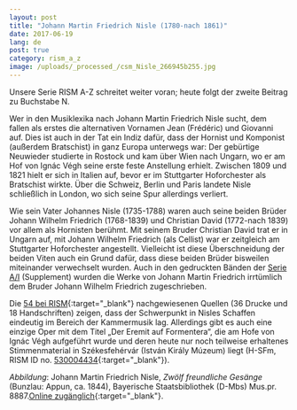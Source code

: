 ```yaml
---
layout: post
title: "Johann Martin Friedrich Nisle (1780-nach 1861)"
date: 2017-06-19
lang: de
post: true
category: rism_a_z
image: /uploads/_processed_/csm_Nisle_266945b255.jpg
---
```



Unsere Serie RISM A-Z schreitet weiter voran; heute folgt der zweite Beitrag zu Buchstabe N.

Wer in den Musiklexika nach Johann Martin Friedrich Nisle sucht, dem fallen als erstes die alternativen Vornamen Jean (Frédéric) und Giovanni auf. Dies ist auch in der Tat ein Indiz dafür, dass der Hornist und Komponist (außerdem Bratschist) in ganz Europa unterwegs war: Der gebürtige Neuwieder studierte in Rostock und kam über Wien nach Ungarn, wo er am Hof von Ignác Végh seine erste feste Anstellung erhielt. Zwischen 1809 und 1821 hielt er sich in Italien auf, bevor er im Stuttgarter Hoforchester als Bratschist wirkte. Über die Schweiz, Berlin und Paris landete Nisle schließlich in London, wo sich seine Spur allerdings verliert.

Wie sein Vater Johannes Nisle (1735-1788) waren auch seine beiden Brüder Johann Wilhelm Friedrich (1768-1839) und Christian David (1772-nach 1839) vor allem als Hornisten berühmt. Mit seinem Bruder Christian David trat er in Ungarn auf, mit Johann Wilhelm Friedrich (als Cellist) war er zeitgleich am Stuttgarter Hoforchester angestellt. Vielleicht ist diese Überschneidung der beiden Viten auch ein Grund dafür, dass diese beiden Brüder bisweilen miteinander verwechselt wurden. Auch in den gedruckten Bänden der [Serie A/I](/de/publikationen.html#c41 "Opens internal link in current window") (Supplement) wurden die Werke von Johann Martin Friedrich irrtümlich dem Bruder Johann Wilhelm Friedrich zugeschrieben.



Die [54 bei RISM](https://opac.rism.info/metaopac/search?View=rism&q=117022381){:target="_blank"} nachgewiesenen Quellen (36 Drucke und 18 Handschriften) zeigen, dass der Schwerpunkt in Nisles Schaffen eindeutig im Bereich der Kammermusik lag. Allerdings gibt es auch eine einzige Oper mit dem Titel „Der Eremit auf Formentera“, die am Hofe von Ignác Végh aufgeführt wurde und deren heute nur noch teilweise erhaltenes Stimmenmaterial in Székesfehérvár (István Király Múzeum) liegt (H-SFm, RISM ID no. [530004434](https://opac.rism.info/search?id=530004434){:target="_blank"}).

_Abbildung_: Johann Martin Friedrich Nisle, _Zwölf freundliche Gesänge_ (Bunzlau: Appun, ca. 1844), Bayerische Staatsbibliothek (D-Mbs) Mus.pr. 8887.[Online zugänglich](https://opacplus.bsb-muenchen.de/Vta2/bsb11161810/bsb:BV007853769){:target="_blank"}.



<script type="text/javascript">var switchTo5x=true;</script><script type="text/javascript" src="http://w.sharethis.com/button/buttons.js"></script><script type="text/javascript">stLight.options({publisher: "9b601438-1ce1-49d8-bfd7-9cff5df54c17", doNotHash: false, doNotCopy: false, hashAddressBar: false});</script>